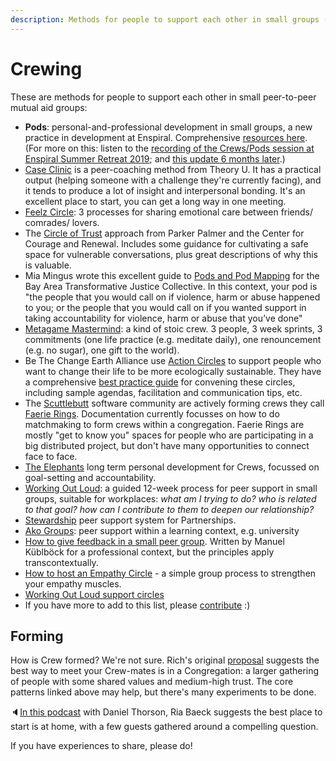 ```yaml
---
description: Methods for people to support each other in small groups (less than 8)
---
```


# Crewing

These are methods for people to support each other in small peer-to-peer mutual aid groups:

* **Pods**: personal-and-professional development in small groups, a new practice in development at Enspiral. Comprehensive [resources here](http://handbook.enspiral.com/guides/pods.html). \(For more on this: listen to the [recording of the Crews/Pods session at Enspiral Summer Retreat 2019](https://www.microsolidarity.cc/discussing/enspiral-summer-retreat-feb-2019); and [this update 6 months later](https://anchor.fm/Microsolidarity/episodes/Nati-and-john-talking-about-pods-at-Enspiral-e9giqj).\)
* [Case Clinic](https://www.presencing.org/resource/tools/case-clinic-desc) is a peer-coaching method from Theory U. It has a practical output \(helping someone with a challenge they're currently facing\), and it tends to produce a lot of insight and interpersonal bonding. It's an excellent place to start, you can get a long way in one meeting.
* [Feelz Circle](http://emotionalanarchism.com/how-to-form-a-radical-feelz-circle/): 3 processes for sharing emotional care between friends/ comrades/ lovers.
* The [Circle of Trust](http://www.couragerenewal.org/approach/) approach from Parker Palmer and the Center for Courage and Renewal. Includes some guidance for cultivating a safe space for vulnerable conversations, plus great descriptions of why this is valuable.
* Mia Mingus wrote this excellent guide to [Pods and Pod Mapping](https://batjc.wordpress.com/pods-and-pod-mapping-worksheet/) for the Bay Area Transformative Justice Collective. In this context, your pod is "the people that you would call on if violence, harm or abuse happened to you; or the people that you would call on if you wanted support in taking accountability for violence, harm or abuse that you’ve done"
* [Metagame Mastermind](https://www.youtube.com/watch?v=aDWuHsyznf4?t=753): a kind of stoic crew. 3 people, 3 week sprints, 3 commitments (one life practice (e.g. meditate daily), one renouncement (e.g. no sugar), one gift to the world).
* Be The Change Earth Alliance use [Action Circles](https://www.bethechangeearthalliance.org/action_circles) to support people who want to change their life to be more ecologically sustainable. They have a comprehensive [best practice guide](https://www.bethechangeearthalliance.org/circle_guide) for convening these circles, including sample agendas, facilitation and communication tips,  etc.
* The [Scuttlebutt](http://scuttlebutt.nz) software community are actively forming crews they call [Faerie Rings](https://hackmd.io/0iNeYQ9wR3qqerxjvfKnhg). Documentation currently focusses on how to do matchmaking to form crews within a congregation. Faerie Rings are mostly "get to know you" spaces for people who are participating in a big distributed project, but don't have many opportunities to connect face to face.
* [The Elephants](https://medium.com/things-ive-written/the-elephants-182870501589) long term personal development for Crews, focussed on goal-setting and accountability.
* [Working Out Loud](https://workingoutloud.com/en/circle-guides): a guided 12-week process for peer support in small groups, suitable for workplaces: _what am I trying to do? who is related to that goal? how can I contribute to them to deepen our relationship?_
* [Stewardship](https://loomio.coop/stewarding.html) peer support system for Partnerships.
* [Ako Groups](ako-group-guidelines.md): peer support within a learning context, e.g. university
* [How to give feedback in a small peer group](https://qualityswdev.com/2017/01/22/how-to-give-and-receive-feedback-in-an-agile-organization/). Written by Manuel Küblböck for a professional context, but the principles apply transcontextually.
* [How to host an Empathy Circle](http://cultureofempathy.com/Community/Handouts/How-To-Empathic-Listening.htm) - a simple group process to strengthen your empathy muscles.
* [Working Out Loud support circles](https://workingoutloud.com/en/circle-guides)
* If you have more to add to this list, please [contribute](../contributing.md) :\)

## Forming

How is Crew formed? We're not sure. Rich's original [proposal](../articles/proposal.md) suggests the best way to meet your Crew-mates is in a Congregation: a larger gathering of people with some shared values and medium-high trust. The core patterns linked above may help, but there's many experiments to be done.

🔈[In this podcast](https://anchor.fm/emerge/episodes/Ria-Baeck---Emergent-Collective-Practice-and-Applied-Presence-e2qppp/a-a83fd7) with Daniel Thorson, Ria Baeck suggests the best place to start is at home, with a few guests gathered around a compelling question.

If you have experiences to share, please do!

